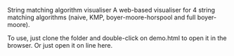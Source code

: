 String matching algorithm visualiser
A web-based visualiser for 4 string matching algorithms (naive, KMP, boyer-moore-horspool and full boyer-moore).

To use, just clone the folder and double-click on demo.html to open it in the browser. Or just open it on line here.